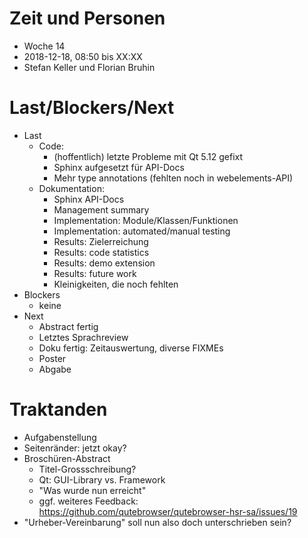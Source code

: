 # Zeit und Personen

- Woche 14
- 2018-12-18, 08:50 bis XX:XX
- Stefan Keller und Florian Bruhin

# Last/Blockers/Next

- Last
  - Code:
    - (hoffentlich) letzte Probleme mit Qt 5.12 gefixt
    - Sphinx aufgesetzt für API-Docs
    - Mehr type annotations (fehlten noch in webelements-API)
  - Dokumentation:
    - Sphinx API-Docs
    - Management summary
    - Implementation: Module/Klassen/Funktionen
    - Implementation: automated/manual testing
    - Results: Zielerreichung
    - Results: code statistics
    - Results: demo extension
    - Results: future work
    - Kleinigkeiten, die noch fehlten
- Blockers
  - keine
- Next
  - Abstract fertig
  - Letztes Sprachreview
  - Doku fertig: Zeitauswertung, diverse FIXMEs
  - Poster
  - Abgabe
  
# Traktanden

- Aufgabenstellung
- Seitenränder: jetzt okay?
- Broschüren-Abstract
  - Titel-Grossschreibung?
  - Qt: GUI-Library vs. Framework
  - "Was wurde nun erreicht"
  - ggf. weiteres Feedback: https://github.com/qutebrowser/qutebrowser-hsr-sa/issues/19
- "Urheber-Vereinbarung" soll nun also doch unterschrieben sein?

